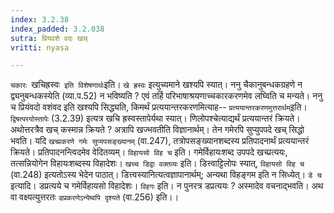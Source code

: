 ```yaml
---
index: 3.2.38
index_padded: 3.2.038
sutra: प्रियवशे वदः खच्
vritti: nyasa

---
```

`चकारः `खचिह्रस्वः` इति विशेषणार्थः`इति। `खे ह्रस्वः` इत्युच्यमाने खश्यपि स्यात्। ननु चैकानुबन्धकग्रहणे न द्व्यनुबन्धकस्येति (व्या.प.52) न भविष्यति ? एवं तर्हि परिभाषाश्रयणाच्चकारकरणमेव लघ्विति च मन्यते। ननु च प्रियंवदो वशंवद इति खश्यपि सिद्ध्यति, किमर्थं प्रत्ययान्तरकरणमित्याह-- `प्रत्ययान्तरकरणमुत्तरार्थम्`इति। `द्विषत्परयोस्तापेः` (3.2.39) इत्यत्र खचि ह्रस्वस्तापेर्यथा स्यात्। णिलोपश्चेत्याद्यर्थं प्रत्ययान्तरं क्रियते। अथोत्तरत्रैव खच् कस्मान्न क्रियते ? अत्रापि खज्भवतीति विज्ञानार्थम्। तेन गमेरपि सुप्युपपदे खच् सिद्धो भवति।
यदि `खच्प्रकरणे गमेः सुप्यपसङ्ख्यानम्` (वा.247), तत्रोपसङ्ख्यानशब्दस्य प्रतिपादनार्थं प्रत्ययान्तरं क्रियते। प्रतिपादनन्त्विदमेव वेदितव्यम्।
`विहायसो विह च` इति। गमेर्विहायःशब्द उपपदे खच्प्रत्ययः, तत्सन्नियोगेन विहायःशब्दस्य विहादेशः।
`खच्च डिद्वा वक्तव्यः` इति। डित्त्वाट्टिलोपः स्यात्, `विहायसो विह च` (वा.248) इत्यतोऽस्य भेदेन पाठात्। डित्त्वस्यानित्यत्वज्ञापानार्थम्; अन्यथा विहङ्गम इति न सिध्येत्।
`डे च` इत्यादि। डप्रत्यये च गमेर्विहायसो विहादेशः। `विहगः` इति। न पुनरत्र डप्रत्ययः ? अस्मादेव वचनाद्भवति। अथ वा वक्ष्यत्युत्तरतः `डप्रकरणेऽन्येष्वपि दृश्यते` (वा.256) इति।।